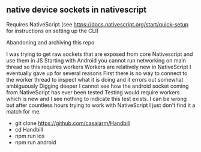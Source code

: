## native device sockets in nativescript
Requires NativeScript (see https://docs.nativescript.org/start/quick-setup for instructions on setting up the CLI)

Abandoning and archiving this repo

I was trying to get raw sockets that are exposed from core Nativescript and use them in JS
Starting with Android you cannot run networking on main thread so this requires workers
Workers are relatively new in NativeScript
I eventually gave up for several reasons
First there is no way to connect to the worker thread to inspect what it is doing and it errors out somewhat ambiguously
Digging deeper I cannot see how the android socket coming from NativeScript has ever been tested
Testing would require workers which is new and I see nothing to indicate this test exists. I can be wrong but after countless hours trying to work with NativeScript I just don't find it a match for me.


* git clone https://github.com/casajarm/Handbill
* cd Handbill
* npm run ios
* npm run android